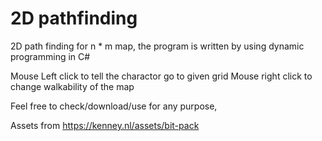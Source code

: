 # 2D pathfinding
2D path finding for n * m map, the program is written by using dynamic programming in C#

Mouse Left click to tell the charactor go to given grid
Mouse right click to change walkability of the map

Feel free to check/download/use for any purpose, 

Assets from https://kenney.nl/assets/bit-pack

